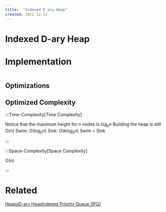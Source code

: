 ```yaml
---
title:  "Indexed D ary Heap"
created: 2022-12-13
---
```





# Indexed D-ary Heap

# Implementation

```python

```

## Optimizations

## Optimized Complexity

:::Time-Complexity[Time Complexity] 

Notice that the maximum height for n nodes is $log_kn$
Building the heap is still O(n) 
Swim: $O(log_kn)$
Sink: $O(klog_kn)$
Swim < Sink

:::

:::Space-Complexity[Space Complexity] 

O(n)

:::



# Related
[Heaps](</docs/DS/Heaps.md>)[D-ary Heap](</docs/DS/D-ary Heap.md>)[Indexed Priority Queue (IPQ)](</docs/DS/Indexed Priority Queue (IPQ).md>)